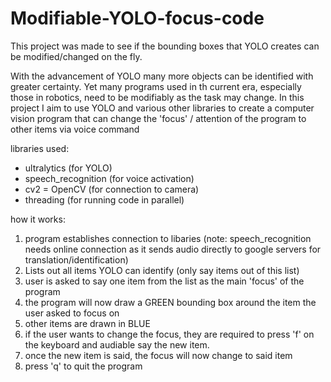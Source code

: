 # Modifiable-YOLO-focus-code
This project was made to see if the bounding boxes that YOLO creates can be modified/changed on the fly.

With the advancement of YOLO many more objects can be identified with greater certainty. Yet many programs used in th current era, especially those in robotics, need to be modifiably as the task may change.
In this project I aim to use YOLO and various other libraries to create a computer vision program that can change the 'focus' / attention of the program to other items via voice command

libraries used:
- ultralytics (for YOLO)
- speech_recognition (for voice activation)
- cv2 = OpenCV (for connection to camera)
- threading (for running code in parallel)

how it works:
1. program establishes connection to libaries (note: speech_recognition needs online connection as it sends audio directly to google servers for translation/identification)
2. Lists out all items YOLO can identify (only say items out of this list)
3. user is asked to say one item from the list as the main 'focus' of the program
4. the program will now draw a GREEN bounding box around the item the user asked to focus on
5. other items are drawn in BLUE
6. if the user wants to change the focus, they are required to press 'f' on the keyboard and audiable say the new item.
7. once the new item is said, the focus will now change to said item
8. press 'q' to quit the program
